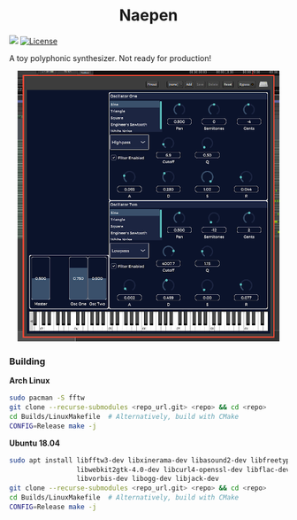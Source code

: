 <h1 align="center">Naepen</h1>

![](https://github.com/bepzi/naepen/workflows/CI/badge.svg) [![License](https://img.shields.io/badge/License-Apache%202.0-blue.svg)](https://opensource.org/licenses/Apache-2.0)

A toy polyphonic synthesizer. Not ready for production!

<p align="center">
    <img src="screenshots/naepen-2020-05-10.png?raw=true" alt="Naepen (2020-05-10)"/>
</p>

### Building

**Arch Linux**

```bash
sudo pacman -S fftw
git clone --recurse-submodules <repo_url.git> <repo> && cd <repo>
cd Builds/LinuxMakefile  # Alternatively, build with CMake
CONFIG=Release make -j
```

**Ubuntu 18.04**

```bash
sudo apt install libfftw3-dev libxinerama-dev libasound2-dev libfreetype6-dev \
                 libwebkit2gtk-4.0-dev libcurl4-openssl-dev libflac-dev \
                 libvorbis-dev libogg-dev libjack-dev
git clone --recurse-submodules <repo_url.git> <repo> && cd <repo>
cd Builds/LinuxMakefile  # Alternatively, build with CMake
CONFIG=Release make -j
```
